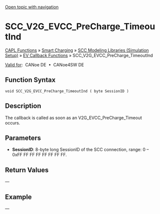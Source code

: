 [Open topic with navigation](../../../../../CANoeDEFamily.htm#Topics/CAPLFunctions/SmartCharging/Callbacks/CAPLfunctionSCCV2GEVCCPreChargeTimeoutInd.md)

# SCC_V2G_EVCC_PreCharge_TimeoutInd

[CAPL Functions](../../CAPLfunctions.md) » [Smart Charging](../CAPLFunctionsSmartChargingOverview.md) » [SCC Modeling Libraries (Simulation Setup)](../CAPLFunctionsSmartChargingOverview.md#BMNodeayerDLL) » [EV Callback Functions](../CAPLFunctionsSmartChargingOverview.md#CallbackEV) » SCC_V2G_EVCC_PreCharge_TimeoutInd

[Valid for](../../../Shared/FeatureAvailability.md):  CANoe DE  •  CANoe4SW DE

## Function Syntax

```plaintext
void SCC_V2G_EVCC_PreCharge_TimeoutInd ( byte SessionID )
```

## Description

The callback is called as soon as an V2G_EVCC_PreCharge_Timeout occurs.

## Parameters

- **SessionID**: 8-byte long SessionID of the SCC connection, range: 0 – 0xFF FF FF FF FF FF FF FF.

## Return Values

—

## Example

—
